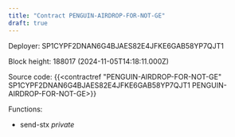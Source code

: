 ```yaml
---
title: "Contract PENGUIN-AIRDROP-FOR-NOT-GE"
draft: true
---
```

Deployer: SP1CYPF2DNAN6G4BJAES82E4JFKE6GAB58YP7QJT1


 



Block height: 188017 (2024-11-05T14:18:11.000Z)

Source code: {{<contractref "PENGUIN-AIRDROP-FOR-NOT-GE" SP1CYPF2DNAN6G4BJAES82E4JFKE6GAB58YP7QJT1 PENGUIN-AIRDROP-FOR-NOT-GE>}}

Functions:

* send-stx _private_
